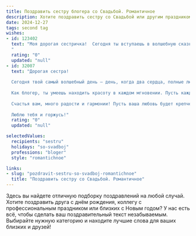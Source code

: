 ```yaml
---
title: Поздравить сестру блогера со Свадьбой. Романтичное
description: Хотите поздравить сестру со Свадьбой или другим праздником? Наш ИИ создаст незабываемое поздравление, а вы обязательно выделитесь среди других.  
date: 2024-12-27
tags: second tag
wishes:
- id: 123402
  text: "Моя дорогая сестричка!  Сегодня ты вступаешь в волшебную сказку, в мир, сотканный из любви и нежности!  Пусть твой блогерский талант поможет тебе создавать незабываемые истории вашей семейной жизни, наполненные яркими красками счастья и неиссякаемой радостью.  Желаю вам с (имя супруга) бесконечной любви,  крепкой семьи и  много-много солнечных дней!  Будьте счастливы!
  "
  rating: "0"
  updated: "null"
- id: 32007
  text: "Дорогая сестра!
  
  Сегодня твой самый волшебный день — день, когда два сердца, полные любви и взаимопонимания, объединяются навеки. Ваша свадьба — это начало новой главы, наполненной яркими моментами, нежными ощущениями и искренними улыбками.
  
  Как блогер, ты умеешь находить красоту в каждом мгновении. Пусть каждый день вашей совместной жизни станет вдохновляющим постом в истории вашей любви, а все переживания — ярким контентом, который вы будете творить вместе.
  
  Счастья вам, много радости и гармонии! Пусть ваша любовь будет крепче любого фолловера, а каждый день — полон удивительных открытий.
  
  Люблю тебя и горжусь!"
  rating: "0"
  updated: "null"

selectedValues:
  recipients: "sestru"
  holidays: "so-svadboj"
  professions: "bloger"
  style: "romantichnoe"

links:
- slug: "pozdravit-sestru-so-svadboj-romantichnoe"
  title: "Поздравить сестру со Свадьбой. Романтичное"
---
```


Здесь вы найдете отличную подборку поздравлений на любой случай.
Хотите поздравить друга с днём рождения, коллегу с профессиональным праздником или близких с Новым годом? У нас есть всё, чтобы сделать ваш поздравительный текст незабываемым. Выбирайте нужную категорию и находите лучшие слова для ваших близких и друзей!
